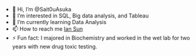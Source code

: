 - 👋 Hi, I’m @Sait0uAsuka
- 👀 I’m interested in SQL, Big data analysis, and Tableau
- 🌱 I’m currently learning Data Analysis
- 📫 How to reach me [Ian Sun](https://www.linkedin.com/in/ian-sun-78655820a/)
- ⚡ Fun fact: I majored in Biochemistry and worked in the wet lab for two years with new drug toxic testing.

<!---
Sait0uAsuka/Sait0uAsuka is a ✨ special ✨ repository because its `README.md` (this file) appears on your GitHub profile.
You can click the Preview link to take a look at your changes.
--->
